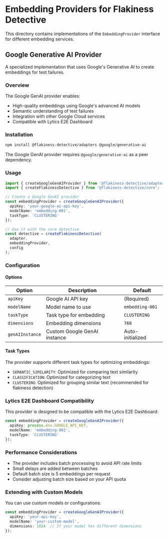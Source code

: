 # Embedding Providers for Flakiness Detective

This directory contains implementations of the `EmbeddingProvider` interface for different embedding services.

## Google Generative AI Provider

A specialized implementation that uses Google's Generative AI to create embeddings for test failures.

### Overview

The Google GenAI provider enables:

- High-quality embeddings using Google's advanced AI models
- Semantic understanding of test failures
- Integration with other Google Cloud services
- Compatible with Lytics E2E Dashboard

### Installation

```bash
npm install @flakiness-detective/adapters @google/generative-ai
```

The Google GenAI provider requires `@google/generative-ai` as a peer dependency.

### Usage

```typescript
import { createGoogleGenAIProvider } from '@flakiness-detective/adapters';
import { createFlakinessDetective } from '@flakiness-detective/core';

// Create a Google GenAI provider
const embeddingProvider = createGoogleGenAIProvider({
  apiKey: 'your-google-ai-api-key',
  modelName: 'embedding-001',
  taskType: 'CLUSTERING'
});

// Use it with the core detective
const detective = createFlakinessDetective(
  adapter,
  embeddingProvider,
  config
);
```

### Configuration

#### Options

| Option | Description | Default |
|--------|-------------|---------|
| `apiKey` | Google AI API key | (Required) |
| `modelName` | Model name to use | `embedding-001` |
| `taskType` | Task type for embedding | `CLUSTERING` |
| `dimensions` | Embedding dimensions | `768` |
| `genAIInstance` | Custom Google GenAI instance | Auto-initialized |

#### Task Types

The provider supports different task types for optimizing embeddings:

- `SEMANTIC_SIMILARITY`: Optimized for comparing text similarity
- `CLASSIFICATION`: Optimized for categorizing text
- `CLUSTERING`: Optimized for grouping similar text (recommended for flakiness detection)

### Lytics E2E Dashboard Compatibility

This provider is designed to be compatible with the Lytics E2E Dashboard:

```typescript
const embeddingProvider = createGoogleGenAIProvider({
  apiKey: process.env.GOOGLE_API_KEY,
  modelName: 'embedding-001',
  taskType: 'CLUSTERING'
});
```

### Performance Considerations

- The provider includes batch processing to avoid API rate limits
- Small delays are added between batches
- Default batch size is 5 embeddings per request
- Consider adjusting batch size based on your API quota

### Extending with Custom Models

You can use custom models or configurations:

```typescript
const embeddingProvider = createGoogleGenAIProvider({
  apiKey: 'your-api-key',
  modelName: 'your-custom-model',
  dimensions: 1024  // If your model has different dimensions
});
```